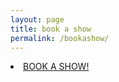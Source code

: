 ```yaml
---
layout: page
title: book a show
permalink: /bookashow/
---
```


 <li><a href="mailto:{{ site.email }}">BOOK A SHOW!</a></li>
        </ul>
      </div>


